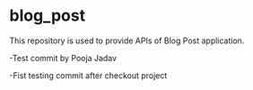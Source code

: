 # blog_post
This repository is used to provide APIs of Blog Post application.

-Test commit by Pooja Jadav

-Fist testing commit after checkout project

